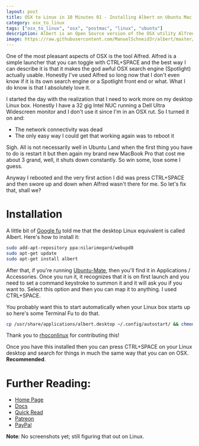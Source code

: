 ```yaml
---
layout: post
title: OSX to Linux in 10 Minutes 01 - Installing Albert on Ubuntu Mac
category: osx_to_linux
tags: ["osx_to_linux", "osx", "postmac", "linux", "ubuntu"]
description: Albert is an Open Source version of the OSX utility Alfred.  It is a simple launcher and file finder that makes using your desktop Linux system faster, easier and more pleasant.  
image: https://raw.githubusercontent.com/ManuelSchneid3r/albert/master/v0.8.11.gif
---
```

One of the most pleasant aspects of OSX is the tool Alfred.  Alfred is a simple launcher that you can toggle with CTRL+SPACE and the best way I can describe it is that it makes the god awful OSX search engine (Spotlight) actually usable.  Honestly I've used Alfred so long now that I don't even know if it is its own search engine or a Spotlight front end or what.  What I do know is that I absolutely love it.

I started the day with the realization that I need to work more on my desktop Linux box.  Honestly I have a 32 gig Intel NUC running a Dell Ultra Widescreen monitor and I don't use it since I'm in an OSX rut.  So I turned it on and: 

* The network connectivity was dead
* The only easy way I could get that working again was to reboot it

Sigh.  All is not necessarily well in Ubuntu Land when the first thing you have to do is restart it but then again my brand new MacBook Pro that cost me about 3 grand, well, it shuts down constantly.  So win some, lose some I guess.

Anyway I rebooted and the very first action I did was press CTRL+SPACE and then swore up and down when Alfred wasn't there for me.  So let's fix that, shall we?

# Installation

A little bit of [Google fu](http://www.webupd8.org/2015/01/albert-fast-lightweight-quick-launcher.html) told me that the desktop Linux equivalent is called Albert.  Here's how to install it:

```bash
sudo add-apt-repository ppa:nilarimogard/webupd8
sudo apt-get update
sudo apt-get install albert
```

After that, if you're running [Ubuntu-Mate](https://ubuntu-mate.org/), then you'll find it in Applications / Accessories.  Once you run it, it recognizes that it is on first launch and you need to set a command keystroke to summon it and it will ask you if you want to.  Select this option and then you can map it to anything.  I used CTRL+SPACE.

You probably want this to start automatically when your Linux box starts up so here's some Terminal Fu to do that.  

```bash
cp /usr/share/applications/albert.desktop ~/.config/autostart/ && chmod +x ~/.config/autostart/albert.desktop
```

Thank you to [rhoconlinux](https://github.com/albertlauncher/albert/issues/11) for contributing this!

Once you have this installed then you can press CTRL+SPACE on your Linux desktop and search for things in much the same way that you can on OSX.  **Recommended**.

# Further Reading:

* [Home Page](https://github.com/albertlauncher/albert)
* [Docs](https://albertlauncher.github.io/docs/)
* [Quick Read](http://www.webupd8.org/2015/01/albert-fast-lightweight-quick-launcher.html)
* [Patreon](https://www.patreon.com/albertlauncher)
* [PayPal](https://www.paypal.com/cgi-bin/webscr?cmd=_s-xclick&hosted_button_id=W74BQPKPGNSNC)


**Note**: No screenshots yet; still figuring that out on Linux.
